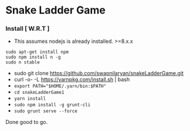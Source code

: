 # Snake Ladder Game
### Install [ W.R.T ]
* This assumes nodejs is already installed. >=8.x.x
```
sudo apt-get install npm
sudo npm install n -g
sudo n stable
```
* sudo git clone https://github.com/swapnilaryan/snakeLadderGame.git
* curl -o- -L https://yarnpkg.com/install.sh | bash
* `export PATH="$HOME/.yarn/bin:$PATH" `
* `cd snakeLadderGame1`
* `yarn install`
* `sudo npm install -g grunt-cli`
* `sudo grunt serve --force`

Done good to go. 
